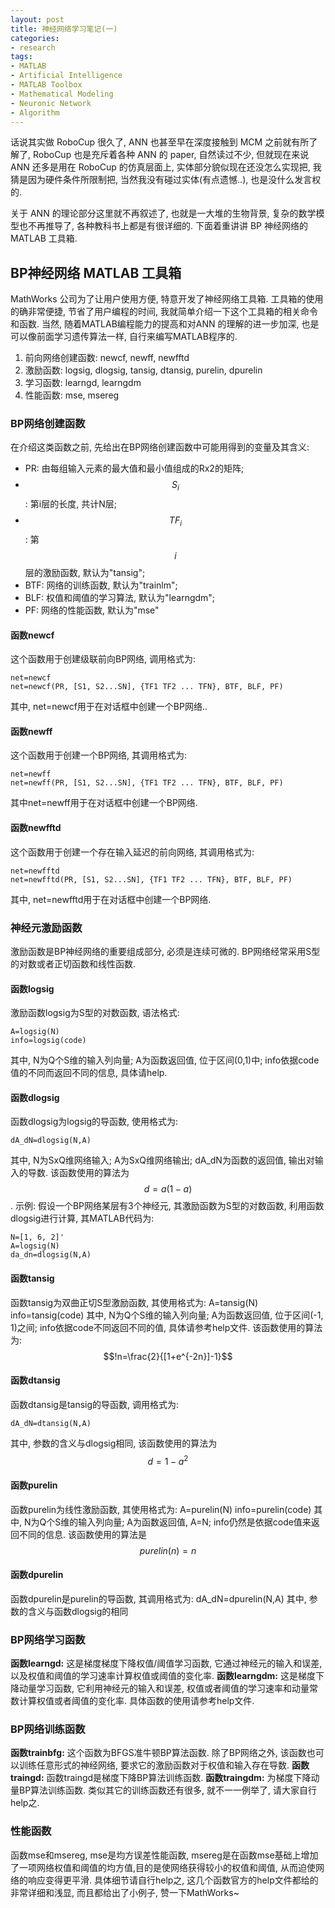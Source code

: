 ```yaml
---
layout: post
title: 神经网络学习笔记(一)
categories:
- research
tags:
- MATLAB
- Artificial Intelligence
- MATLAB Toolbox
- Mathematical Modeling
- Neuronic Network
- Algorithm
---
```


话说其实做 RoboCup 很久了, ANN 也甚至早在深度接触到 MCM 之前就有所了解了, RoboCup 也是充斥着各种 ANN 的 paper, 自然读过不少, 但就现在来说 ANN 还多是用在 RoboCup 的仿真层面上, 实体部分貌似现在还没怎么实现把, 我猜是因为硬件条件所限制把, 当然我没有碰过实体(有点遗憾..), 也是没什么发言权的.

关于 ANN 的理论部分这里就不再叙述了, 也就是一大堆的生物背景, 复杂的数学模型也不再推导了, 各种教科书上都是有很详细的. 下面着重讲讲 BP 神经网络的 MATLAB 工具箱.

## BP神经网络 MATLAB 工具箱
MathWorks 公司为了让用户使用方便, 特意开发了神经网络工具箱. 工具箱的使用的确非常便捷, 节省了用户编程的时间, 我就简单介绍一下这个工具箱的相关命令和函数. 当然, 随着MATLAB编程能力的提高和对ANN 的理解的进一步加深, 也是可以像前面学习遗传算法一样, 自行来编写MATLAB程序的.
	
  1. 前向网络创建函数: newcf, newff, newfftd
  2. 激励函数: logsig, dlogsig, tansig, dtansig, purelin, dpurelin
  3. 学习函数: learngd, learngdm
  4. 性能函数: mse, msereg

### BP网络创建函数
在介绍这类函数之前, 先给出在BP网络创建函数中可能用得到的变量及其含义:

  * PR: 由每组输入元素的最大值和最小值组成的Rx2的矩阵;
  * $$S_i$$: 第i层的长度, 共计N层;
  * $$TF_i$$: 第$$i$$层的激励函数, 默认为"tansig";
  * BTF: 网络的训练函数, 默认为"trainlm";
  * BLF: 权值和阈值的学习算法, 默认为"learngdm";
  * PF: 网络的性能函数, 默认为"mse"

#### 函数newcf
这个函数用于创建级联前向BP网络, 调用格式为:
    
    net=newcf
    net=newcf(PR, [S1, S2...SN], {TF1 TF2 ... TFN}, BTF, BLF, PF)

其中, net=newcf用于在对话框中创建一个BP网络..

#### 函数newff
这个函数用于创建一个BP网络, 其调用格式为:
    
    net=newff
    net=newff(PR, [S1, S2...SN], {TF1 TF2 ... TFN}, BTF, BLF, PF)

其中net=newff用于在对话框中创建一个BP网络.

#### 函数newfftd
这个函数用于创建一个存在输入延迟的前向网络, 其调用格式为:
    
    net=newfftd
    net=newfftd(PR, [S1, S2...SN], {TF1 TF2 ... TFN}, BTF, BLF, PF)

其中, net=newfftd用于在对话框中创建一个BP网络.

### 神经元激励函数
激励函数是BP神经网络的重要组成部分, 必须是连续可微的. BP网络经常采用S型的对数或者正切函数和线性函数.

#### 函数logsig
激励函数logsig为S型的对数函数, 语法格式:
    
    A=logsig(N)
    info=logsig(code)

其中, N为Q个S维的输入列向量; A为函数返回值, 位于区间(0,1)中; info依据code值的不同而返回不同的信息, 具体请help.

#### 函数dlogsig
函数dlogsig为logsig的导函数, 使用格式为:
    
    dA_dN=dlogsig(N,A)

其中, N为SxQ维网络输入; A为SxQ维网络输出; dA_dN为函数的返回值, 输出对输入的导数. 该函数使用的算法为$$d=a(1-a)$$.
示例: 假设一个BP网络某层有3个神经元, 其激励函数为S型的对数函数, 利用函数dlogsig进行计算, 其MATLAB代码为:
    
    N=[1, 6, 2]'
    A=logsig(N)
    da_dn=dlogsig(N,A)

#### 函数tansig
函数tansig为双曲正切S型激励函数, 其使用格式为:
A=tansig(N)
info=tansig(code)
其中, N为Q个S维的输入列向量; A为函数返回值, 位于区间(-1, 1)之间; info依据code不同返回不同的值, 具体请参考help文件. 该函数使用的算法为:
$$!n=\frac{2}{[1+e^{-2n}]-1}$$

#### 函数dtansig
函数dtansig是tansig的导函数, 调用格式为:
    
    dA_dN=dtansig(N,A)

其中, 参数的含义与dlogsig相同, 该函数使用的算法为$$d=1-a^2$$

#### 函数purelin
函数purelin为线性激励函数, 其使用格式为:
A=purelin(N)
info=purelin(code)
其中, N为Q个S维的输入列向量; A为函数返回值, A=N; info仍然是依据code值来返回不同的信息. 该函数使用的算法是$$purelin(n)=n$$

#### 函数dpurelin
函数dpurelin是purelin的导函数, 其调用格式为:
dA_dN=dpurelin(N,A)
其中, 参数的含义与函数dlogsig的相同

### BP网络学习函数
**函数learngd:** 这是梯度梯度下降权值/阈值学习函数, 它通过神经元的输入和误差, 以及权值和阈值的学习速率计算权值或阈值的变化率.
**函数learngdm:** 这是梯度下降动量学习函数, 它利用神经元的输入和误差, 权值或者阈值的学习速率和动量常数计算权值或者阈值的变化率. 具体函数的使用请参考help文件.

### BP网络训练函数
**函数trainbfg:** 这个函数为BFGS准牛顿BP算法函数. 除了BP网络之外, 该函数也可以训练任意形式的神经网络, 要求它的激励函数对于权值和输入存在导数.
**函数traingd:** 函数traingd是梯度下降BP算法训练函数.
**函数traingdm:** 为梯度下降动量BP算法训练函数.
类似其它的训练函数还有很多, 就不一一例举了, 请大家自行help之.

### 性能函数
函数mse和msereg, mse是均方误差性能函数, msereg是在函数mse基础上增加了一项网络权值和阈值的均方值,目的是使网络获得较小的权值和阈值, 从而迫使网络的响应变得更平滑.
具体细节请自行help之, 这几个函数官方的help文件都给的非常详细和浅显, 而且都给出了小例子, 赞一下MathWorks~
